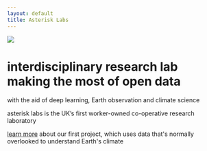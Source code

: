 ```yaml
---
layout: default
title: Asterisk Labs
---
```


<img src='assets/imgs/earth-hex.gif' class='main-gif'/>
<h1>interdisciplinary research lab<br> making the most of open data</h1>

<p class="lead">with the aid of deep learning, Earth observation and climate science</p>
<p class="lead">asterisk labs is the UK’s first worker-owned co-operative research laboratory</p>
<p class="lead"><a href='project-pages/project-clouds-decoded.html'>learn more</a> about our first project, which uses data that's normally overlooked to understand Earth's climate</p>